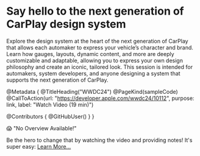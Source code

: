 # Say hello to the next generation of CarPlay design system

Explore the design system at the heart of the next generation of CarPlay that allows each automaker to express your vehicle’s character and brand. Learn how gauges, layouts, dynamic content, and more are deeply customizable and adaptable, allowing you to express your own design philosophy and create an iconic, tailored look. This session is intended for automakers, system developers, and anyone designing a system that supports the next generation of CarPlay.

@Metadata {
   @TitleHeading("WWDC24")
   @PageKind(sampleCode)
   @CallToAction(url: "https://developer.apple.com/wwdc24/10112", purpose: link, label: "Watch Video (19 min)")

   @Contributors {
      @GitHubUser(<replace this with your GitHub handle>)
   }
}

😱 "No Overview Available!"

Be the hero to change that by watching the video and providing notes! It's super easy:
 [Learn More…](https://wwdcnotes.github.io/WWDCNotes/documentation/wwdcnotes/contributing)
